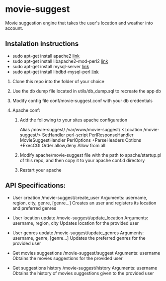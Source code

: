 movie-suggest
=============

Movie suggestion engine that takes the user's location and weather into account.


Instalation instructions
-----------

* sudo apt-get install apache2 [link](http://httpd.apache.org/)
* sudo apt-get install libapache2-mod-perl2 [link](http://perl.apache.org/docs/2.0/user/intro/start_fast.html)
* sudo apt-get install mysql-server [link](http://dev.mysql.com/)
* sudo apt-get install libdbd-mysql-perl [link](http://search.cpan.org/CPAN/authors/id/C/CA/CAPTTOFU/DBD-mysql-4.027.tar.gz)

1. Clone this repo into the folder of your choice
2. Use the db dump file located in utils/db_dump.sql to recreate the app db
3. Modify config file conf/movie-suggest.conf with your db credentials
4. Apache conf:
	
	1. Add the following to your sites apache configuration

	    Alias /movie-suggest/ /var/www/movie-suggest/
	    <Location /movie-suggest/>
	      SetHandler perl-script
	      PerlResponseHandler MovieSuggestHandler
	      PerlOptions +ParseHeaders
	      Options +ExecCGI
	      Order allow,deny
	      Allow from all 
	    </Location>

    2. Modify apache/movie-suggest file with the path to apache/startup.pl of this repo, and then copy it to your apache conf.d directory

    3. Restart your apache

API Specifications:
-----------

* User creation 
	/movie-suggest/create_user
	Arguments: username, region, city, genre, [genre...]
	Creates an user and registers its location and preferred genres

* User location update
	/movie-suggest/update_location
	Arguments: username, region, city
	Updates location for the provided user

* User genres update
	/movie-suggest/update_genres
	Arguments: username, genre, [genre...]
	Updates the preferred genres for the provided user

* Get movies suggestions
	/movie-suggest/suggest
	Arguments: username
	Obtains the movies suggestions for the provided user

* Get suggestions history
	/movie-suggest/history
	Arguments: username
	Obtains the history of movies suggestions given to the provided user


